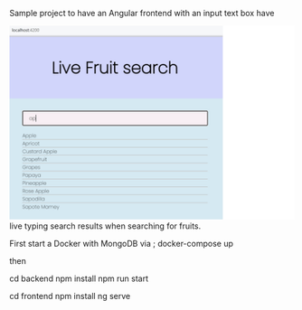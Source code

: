 Sample project to have an Angular frontend with an input text box have


![alt text](https://github.com/MarcelPoots/LiveSearchFilter/blob/main/img.jpg?raw=true)
live typing search results when searching for fruits.

First start a Docker with MongoDB via ; docker-compose up

then 

cd backend
npm install
npm run start

cd frontend
npm install
ng serve